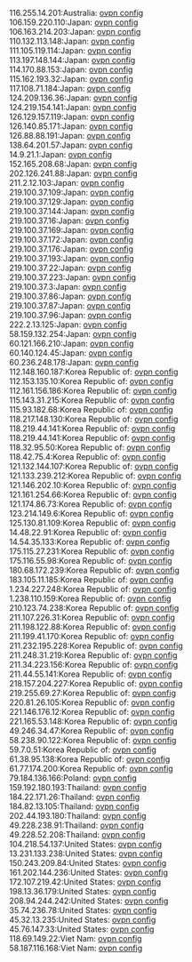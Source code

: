 116.255.14.201:Australia: [ovpn config](vpn/116_255_14_201.ovpn)  
106.159.220.110:Japan: [ovpn config](vpn/106_159_220_110.ovpn)  
106.163.214.203:Japan: [ovpn config](vpn/106_163_214_203.ovpn)  
110.132.113.148:Japan: [ovpn config](vpn/110_132_113_148.ovpn)  
111.105.119.114:Japan: [ovpn config](vpn/111_105_119_114.ovpn)  
113.197.148.144:Japan: [ovpn config](vpn/113_197_148_144.ovpn)  
114.170.88.153:Japan: [ovpn config](vpn/114_170_88_153.ovpn)  
115.162.193.32:Japan: [ovpn config](vpn/115_162_193_32.ovpn)  
117.108.71.184:Japan: [ovpn config](vpn/117_108_71_184.ovpn)  
124.209.136.36:Japan: [ovpn config](vpn/124_209_136_36.ovpn)  
124.219.154.141:Japan: [ovpn config](vpn/124_219_154_141.ovpn)  
126.129.157.119:Japan: [ovpn config](vpn/126_129_157_119.ovpn)  
126.140.85.171:Japan: [ovpn config](vpn/126_140_85_171.ovpn)  
126.88.88.191:Japan: [ovpn config](vpn/126_88_88_191.ovpn)  
138.64.201.57:Japan: [ovpn config](vpn/138_64_201_57.ovpn)  
14.9.21.1:Japan: [ovpn config](vpn/14_9_21_1.ovpn)  
152.165.208.68:Japan: [ovpn config](vpn/152_165_208_68.ovpn)  
202.126.241.88:Japan: [ovpn config](vpn/202_126_241_88.ovpn)  
211.2.12.103:Japan: [ovpn config](vpn/211_2_12_103.ovpn)  
219.100.37.109:Japan: [ovpn config](vpn/219_100_37_109.ovpn)  
219.100.37.129:Japan: [ovpn config](vpn/219_100_37_129.ovpn)  
219.100.37.144:Japan: [ovpn config](vpn/219_100_37_144.ovpn)  
219.100.37.16:Japan: [ovpn config](vpn/219_100_37_16.ovpn)  
219.100.37.169:Japan: [ovpn config](vpn/219_100_37_169.ovpn)  
219.100.37.172:Japan: [ovpn config](vpn/219_100_37_172.ovpn)  
219.100.37.176:Japan: [ovpn config](vpn/219_100_37_176.ovpn)  
219.100.37.193:Japan: [ovpn config](vpn/219_100_37_193.ovpn)  
219.100.37.22:Japan: [ovpn config](vpn/219_100_37_22.ovpn)  
219.100.37.223:Japan: [ovpn config](vpn/219_100_37_223.ovpn)  
219.100.37.3:Japan: [ovpn config](vpn/219_100_37_3.ovpn)  
219.100.37.86:Japan: [ovpn config](vpn/219_100_37_86.ovpn)  
219.100.37.87:Japan: [ovpn config](vpn/219_100_37_87.ovpn)  
219.100.37.96:Japan: [ovpn config](vpn/219_100_37_96.ovpn)  
222.2.13.125:Japan: [ovpn config](vpn/222_2_13_125.ovpn)  
58.159.132.254:Japan: [ovpn config](vpn/58_159_132_254.ovpn)  
60.121.166.210:Japan: [ovpn config](vpn/60_121_166_210.ovpn)  
60.140.124.45:Japan: [ovpn config](vpn/60_140_124_45.ovpn)  
60.236.248.178:Japan: [ovpn config](vpn/60_236_248_178.ovpn)  
112.148.160.187:Korea Republic of: [ovpn config](vpn/112_148_160_187.ovpn)  
112.153.135.10:Korea Republic of: [ovpn config](vpn/112_153_135_10.ovpn)  
112.161.156.186:Korea Republic of: [ovpn config](vpn/112_161_156_186.ovpn)  
115.143.31.215:Korea Republic of: [ovpn config](vpn/115_143_31_215.ovpn)  
115.93.182.68:Korea Republic of: [ovpn config](vpn/115_93_182_68.ovpn)  
118.217.148.130:Korea Republic of: [ovpn config](vpn/118_217_148_130.ovpn)  
118.219.44.141:Korea Republic of: [ovpn config](vpn/118_219_44_141.ovpn)  
118.219.44.141:Korea Republic of: [ovpn config](vpn/118_219_44_141.ovpn)  
118.32.95.50:Korea Republic of: [ovpn config](vpn/118_32_95_50.ovpn)  
118.42.75.4:Korea Republic of: [ovpn config](vpn/118_42_75_4.ovpn)  
121.132.144.107:Korea Republic of: [ovpn config](vpn/121_132_144_107.ovpn)  
121.133.239.212:Korea Republic of: [ovpn config](vpn/121_133_239_212.ovpn)  
121.146.202.10:Korea Republic of: [ovpn config](vpn/121_146_202_10.ovpn)  
121.161.254.66:Korea Republic of: [ovpn config](vpn/121_161_254_66.ovpn)  
121.174.86.73:Korea Republic of: [ovpn config](vpn/121_174_86_73.ovpn)  
123.214.149.6:Korea Republic of: [ovpn config](vpn/123_214_149_6.ovpn)  
125.130.81.109:Korea Republic of: [ovpn config](vpn/125_130_81_109.ovpn)  
14.48.22.91:Korea Republic of: [ovpn config](vpn/14_48_22_91.ovpn)  
14.54.35.133:Korea Republic of: [ovpn config](vpn/14_54_35_133.ovpn)  
175.115.27.231:Korea Republic of: [ovpn config](vpn/175_115_27_231.ovpn)  
175.116.55.98:Korea Republic of: [ovpn config](vpn/175_116_55_98.ovpn)  
180.68.172.239:Korea Republic of: [ovpn config](vpn/180_68_172_239.ovpn)  
183.105.11.185:Korea Republic of: [ovpn config](vpn/183_105_11_185.ovpn)  
1.234.227.248:Korea Republic of: [ovpn config](vpn/1_234_227_248.ovpn)  
1.238.110.159:Korea Republic of: [ovpn config](vpn/1_238_110_159.ovpn)  
210.123.74.238:Korea Republic of: [ovpn config](vpn/210_123_74_238.ovpn)  
211.107.226.31:Korea Republic of: [ovpn config](vpn/211_107_226_31.ovpn)  
211.198.122.88:Korea Republic of: [ovpn config](vpn/211_198_122_88.ovpn)  
211.199.41.170:Korea Republic of: [ovpn config](vpn/211_199_41_170.ovpn)  
211.232.195.228:Korea Republic of: [ovpn config](vpn/211_232_195_228.ovpn)  
211.248.31.219:Korea Republic of: [ovpn config](vpn/211_248_31_219.ovpn)  
211.34.223.156:Korea Republic of: [ovpn config](vpn/211_34_223_156.ovpn)  
211.44.55.141:Korea Republic of: [ovpn config](vpn/211_44_55_141.ovpn)  
218.157.204.227:Korea Republic of: [ovpn config](vpn/218_157_204_227.ovpn)  
219.255.69.27:Korea Republic of: [ovpn config](vpn/219_255_69_27.ovpn)  
220.81.26.105:Korea Republic of: [ovpn config](vpn/220_81_26_105.ovpn)  
221.146.176.12:Korea Republic of: [ovpn config](vpn/221_146_176_12.ovpn)  
221.165.53.148:Korea Republic of: [ovpn config](vpn/221_165_53_148.ovpn)  
49.246.34.47:Korea Republic of: [ovpn config](vpn/49_246_34_47.ovpn)  
58.238.90.122:Korea Republic of: [ovpn config](vpn/58_238_90_122.ovpn)  
59.7.0.51:Korea Republic of: [ovpn config](vpn/59_7_0_51.ovpn)  
61.38.95.138:Korea Republic of: [ovpn config](vpn/61_38_95_138.ovpn)  
61.77.174.200:Korea Republic of: [ovpn config](vpn/61_77_174_200.ovpn)  
79.184.136.166:Poland: [ovpn config](vpn/79_184_136_166.ovpn)  
159.192.180.193:Thailand: [ovpn config](vpn/159_192_180_193.ovpn)  
184.22.171.26:Thailand: [ovpn config](vpn/184_22_171_26.ovpn)  
184.82.13.105:Thailand: [ovpn config](vpn/184_82_13_105.ovpn)  
202.44.193.180:Thailand: [ovpn config](vpn/202_44_193_180.ovpn)  
49.228.238.91:Thailand: [ovpn config](vpn/49_228_238_91.ovpn)  
49.228.52.208:Thailand: [ovpn config](vpn/49_228_52_208.ovpn)  
104.218.54.137:United States: [ovpn config](vpn/104_218_54_137.ovpn)  
13.231.133.238:United States: [ovpn config](vpn/13_231_133_238.ovpn)  
150.243.209.84:United States: [ovpn config](vpn/150_243_209_84.ovpn)  
161.202.144.236:United States: [ovpn config](vpn/161_202_144_236.ovpn)  
172.107.219.42:United States: [ovpn config](vpn/172_107_219_42.ovpn)  
198.13.36.179:United States: [ovpn config](vpn/198_13_36_179.ovpn)  
208.94.244.242:United States: [ovpn config](vpn/208_94_244_242.ovpn)  
35.74.236.78:United States: [ovpn config](vpn/35_74_236_78.ovpn)  
45.32.13.235:United States: [ovpn config](vpn/45_32_13_235.ovpn)  
45.76.147.33:United States: [ovpn config](vpn/45_76_147_33.ovpn)  
118.69.149.22:Viet Nam: [ovpn config](vpn/118_69_149_22.ovpn)  
58.187.116.168:Viet Nam: [ovpn config](vpn/58_187_116_168.ovpn)  
